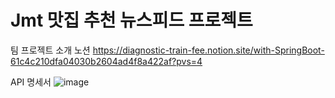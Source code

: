 # Jmt 맛집 추천 뉴스피드 프로젝트

팀 프로젝트 소개 노션
https://diagnostic-train-fee.notion.site/with-SpringBoot-61c4c210dfa04030b2604ad4f8a422af?pvs=4

API 명세서
![image](https://github.com/hohominjae/Jmt/assets/122079064/cb61be45-0120-4e57-81d8-5a24beac413f)
